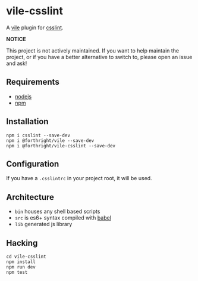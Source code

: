 # vile-csslint

A [vile](https://vile.io) plugin for [csslint](http://csslint.net).

**NOTICE**

This project is not actively maintained. If you want to
help maintain the project, or if you have a better
alternative to switch to, please open an issue and ask!

## Requirements

- [nodejs](http://nodejs.org)
- [npm](http://npmjs.org)

## Installation

    npm i csslint --save-dev
    npm i @forthright/vile --save-dev
    npm i @forthright/vile-csslint --save-dev

## Configuration

If you have a `.csslintrc` in your project root, it will be used.

## Architecture

- `bin` houses any shell based scripts
- `src` is es6+ syntax compiled with [babel](https://babeljs.io)
- `lib` generated js library

## Hacking

    cd vile-csslint
    npm install
    npm run dev
    npm test

